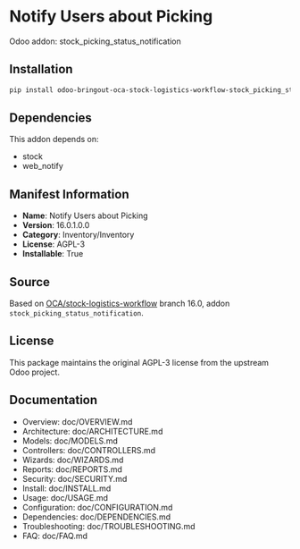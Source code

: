 # Notify Users about Picking

Odoo addon: stock_picking_status_notification

## Installation

```bash
pip install odoo-bringout-oca-stock-logistics-workflow-stock_picking_status_notification
```

## Dependencies

This addon depends on:
- stock
- web_notify

## Manifest Information

- **Name**: Notify Users about Picking
- **Version**: 16.0.1.0.0
- **Category**: Inventory/Inventory
- **License**: AGPL-3
- **Installable**: True

## Source

Based on [OCA/stock-logistics-workflow](https://github.com/OCA/stock-logistics-workflow) branch 16.0, addon `stock_picking_status_notification`.

## License

This package maintains the original AGPL-3 license from the upstream Odoo project.

## Documentation

- Overview: doc/OVERVIEW.md
- Architecture: doc/ARCHITECTURE.md
- Models: doc/MODELS.md
- Controllers: doc/CONTROLLERS.md
- Wizards: doc/WIZARDS.md
- Reports: doc/REPORTS.md
- Security: doc/SECURITY.md
- Install: doc/INSTALL.md
- Usage: doc/USAGE.md
- Configuration: doc/CONFIGURATION.md
- Dependencies: doc/DEPENDENCIES.md
- Troubleshooting: doc/TROUBLESHOOTING.md
- FAQ: doc/FAQ.md
